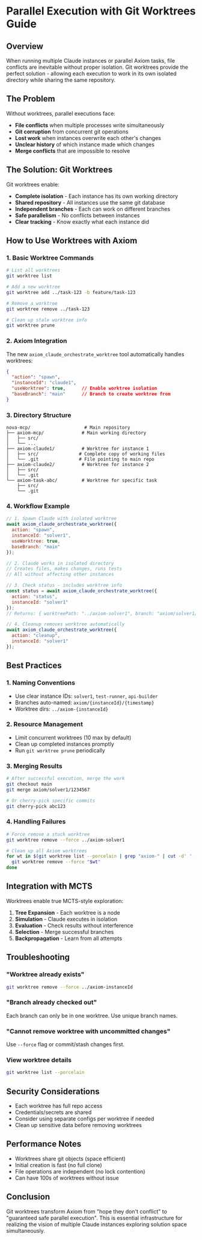 # Parallel Execution with Git Worktrees Guide

## Overview

When running multiple Claude instances or parallel Axiom tasks, file conflicts are inevitable without proper isolation. Git worktrees provide the perfect solution - allowing each execution to work in its own isolated directory while sharing the same repository.

## The Problem

Without worktrees, parallel executions face:
- **File conflicts** when multiple processes write simultaneously
- **Git corruption** from concurrent git operations
- **Lost work** when instances overwrite each other's changes
- **Unclear history** of which instance made which changes
- **Merge conflicts** that are impossible to resolve

## The Solution: Git Worktrees

Git worktrees enable:
- **Complete isolation** - Each instance has its own working directory
- **Shared repository** - All instances use the same git database
- **Independent branches** - Each can work on different branches
- **Safe parallelism** - No conflicts between instances
- **Clear tracking** - Know exactly what each instance did

## How to Use Worktrees with Axiom

### 1. Basic Worktree Commands

```bash
# List all worktrees
git worktree list

# Add a new worktree
git worktree add ../task-123 -b feature/task-123

# Remove a worktree
git worktree remove ../task-123

# Clean up stale worktree info
git worktree prune
```

### 2. Axiom Integration

The new `axiom_claude_orchestrate_worktree` tool automatically handles worktrees:

```json
{
  "action": "spawn",
  "instanceId": "claude1",
  "useWorktree": true,      // Enable worktree isolation
  "baseBranch": "main"      // Branch to create worktree from
}
```

### 3. Directory Structure

```
nova-mcp/                    # Main repository
├── axiom-mcp/              # Main working directory
│   ├── src/
│   └── ...
├── axiom-claude1/          # Worktree for instance 1
│   ├── src/               # Complete copy of working files
│   └── .git               # File pointing to main repo
├── axiom-claude2/          # Worktree for instance 2
│   ├── src/
│   └── .git
└── axiom-task-abc/         # Worktree for specific task
    ├── src/
    └── .git
```

### 4. Workflow Example

```javascript
// 1. Spawn Claude with isolated worktree
await axiom_claude_orchestrate_worktree({
  action: "spawn",
  instanceId: "solver1",
  useWorktree: true,
  baseBranch: "main"
});

// 2. Claude works in isolated directory
// Creates files, makes changes, runs tests
// All without affecting other instances

// 3. Check status - includes worktree info
const status = await axiom_claude_orchestrate_worktree({
  action: "status",
  instanceId: "solver1"
});
// Returns: { worktreePath: "../axiom-solver1", branch: "axiom/solver1/1234567" }

// 4. Cleanup removes worktree automatically
await axiom_claude_orchestrate_worktree({
  action: "cleanup",
  instanceId: "solver1"
});
```

## Best Practices

### 1. Naming Conventions
- Use clear instance IDs: `solver1`, `test-runner`, `api-builder`
- Branches auto-named: `axiom/{instanceId}/{timestamp}`
- Worktree dirs: `../axiom-{instanceId}`

### 2. Resource Management
- Limit concurrent worktrees (10 max by default)
- Clean up completed instances promptly
- Run `git worktree prune` periodically

### 3. Merging Results
```bash
# After successful execution, merge the work
git checkout main
git merge axiom/solver1/1234567

# Or cherry-pick specific commits
git cherry-pick abc123
```

### 4. Handling Failures
```bash
# Force remove a stuck worktree
git worktree remove --force ../axiom-solver1

# Clean up all Axiom worktrees
for wt in $(git worktree list --porcelain | grep "axiom-" | cut -d' ' -f2); do
  git worktree remove --force "$wt"
done
```

## Integration with MCTS

Worktrees enable true MCTS-style exploration:

1. **Tree Expansion** - Each worktree is a node
2. **Simulation** - Claude executes in isolation
3. **Evaluation** - Check results without interference
4. **Selection** - Merge successful branches
5. **Backpropagation** - Learn from all attempts

## Troubleshooting

### "Worktree already exists"
```bash
git worktree remove --force ../axiom-instanceId
```

### "Branch already checked out"
Each branch can only be in one worktree. Use unique branch names.

### "Cannot remove worktree with uncommitted changes"
Use `--force` flag or commit/stash changes first.

### View worktree details
```bash
git worktree list --porcelain
```

## Security Considerations

- Each worktree has full repo access
- Credentials/secrets are shared
- Consider using separate configs per worktree if needed
- Clean up sensitive data before removing worktrees

## Performance Notes

- Worktrees share git objects (space efficient)
- Initial creation is fast (no full clone)
- File operations are independent (no lock contention)
- Can have 100s of worktrees without issue

## Conclusion

Git worktrees transform Axiom from "hope they don't conflict" to "guaranteed safe parallel execution". This is essential infrastructure for realizing the vision of multiple Claude instances exploring solution space simultaneously.